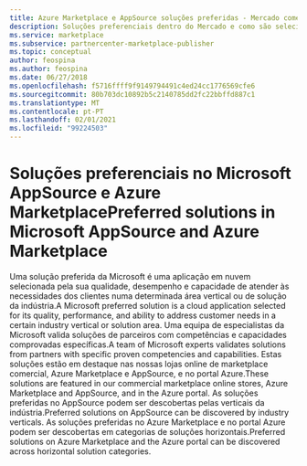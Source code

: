 ```yaml
---
title: Azure Marketplace e AppSource soluções preferidas - Mercado comercial da Microsoft
description: Soluções preferenciais dentro do Mercado e como são selecionadas
ms.service: marketplace
ms.subservice: partnercenter-marketplace-publisher
ms.topic: conceptual
author: feospina
ms.author: feospina
ms.date: 06/27/2018
ms.openlocfilehash: f5716ffff9f9149794491c4ed24cc1776569cfe6
ms.sourcegitcommit: 80b703dc10892b5c2140785dd2fc22bbffd887c1
ms.translationtype: MT
ms.contentlocale: pt-PT
ms.lasthandoff: 02/01/2021
ms.locfileid: "99224503"
---
```

# <a name="preferred-solutions-in-microsoft-appsource-and-azure-marketplace"></a><span data-ttu-id="32e05-103">Soluções preferenciais no Microsoft AppSource e Azure Marketplace</span><span class="sxs-lookup"><span data-stu-id="32e05-103">Preferred solutions in Microsoft AppSource and Azure Marketplace</span></span>

<span data-ttu-id="32e05-104">Uma solução preferida da Microsoft é uma aplicação em nuvem selecionada pela sua qualidade, desempenho e capacidade de atender às necessidades dos clientes numa determinada área vertical ou de solução da indústria.</span><span class="sxs-lookup"><span data-stu-id="32e05-104">A Microsoft preferred solution is a cloud application selected for its quality, performance, and ability to address customer needs in a certain industry vertical or solution area.</span></span> <span data-ttu-id="32e05-105">Uma equipa de especialistas da Microsoft valida soluções de parceiros com competências e capacidades comprovadas específicas.</span><span class="sxs-lookup"><span data-stu-id="32e05-105">A team of Microsoft experts validates solutions from partners with specific proven competencies and capabilities.</span></span> <span data-ttu-id="32e05-106">Estas soluções estão em destaque nas nossas lojas online de marketplace comercial, Azure Marketplace e AppSource, e no portal Azure.</span><span class="sxs-lookup"><span data-stu-id="32e05-106">These solutions are featured in our commercial marketplace online stores, Azure Marketplace and AppSource, and in the Azure portal.</span></span> <span data-ttu-id="32e05-107">As soluções preferidas no AppSource podem ser descobertas pelas verticais da indústria.</span><span class="sxs-lookup"><span data-stu-id="32e05-107">Preferred solutions on AppSource can be discovered by industry verticals.</span></span> <span data-ttu-id="32e05-108">As soluções preferidas no Azure Marketplace e no portal Azure podem ser descobertas em categorias de soluções horizontais.</span><span class="sxs-lookup"><span data-stu-id="32e05-108">Preferred solutions on Azure Marketplace and the Azure portal can be discovered across horizontal solution categories.</span></span>